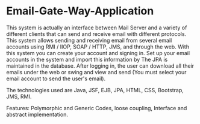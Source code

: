 # Email-Gate-Way-Application

This system is actually an interface between Mail Server and a variety of different clients that can send and receive email with different protocols. This system allows sending and receiving email from several email accounts using RMI / IIOP, SOAP / HTTP, JMS, and through the web.
With this system you can create your account and signing in. Set up your email accounts in the system and import this information by The JPA is maintained in the database. After logging in, the user can download all their emails under the web or swing and view and send (You must select your email account to send the user's email).

The technologies used are Java, JSF, EJB, JPA, HTML, CSS, Bootstrap, JMS, RMI.

Features: Polymorphic and Generic Codes, loose coupling, Interface and abstract implementation.

